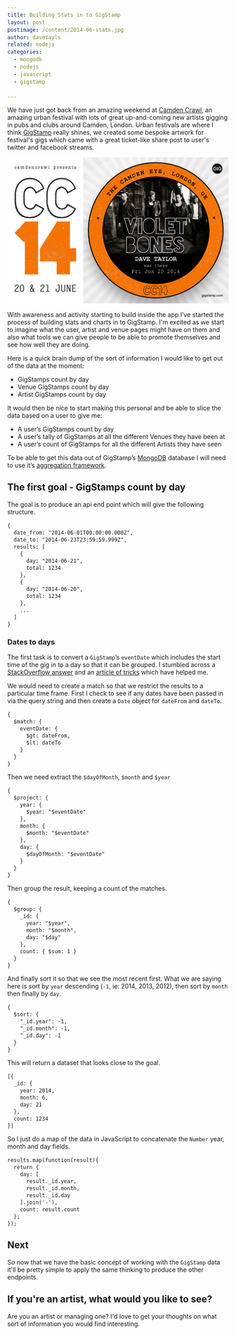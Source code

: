 ```yaml
---
title: Building Stats in to GigStamp
layout: post
postimage: /content/2014-06-stats.jpg
author: davetayls
related: nodejs
categories: 
  - mongodb
  - nodejs
  - javascript
  - gigstamp
  
---
```


We have just got back from an amazing weekend at [Camden Crawl](http://thecamdencrawl.com/), an amazing urban festival with lots of great up-and-coming new artists gigging in pubs and clubs around Camden, London. Urban festivals are where I think [GigStamp](http://gigstamp.com) really shines, we created some bespoke artwork for festival's gigs which came with a great ticket-like share post to user's twitter and facebook streams.

![CC14 GigGtamp share](/content/2014-06-cc14-share.jpg)

With awareness and activity starting to build inside the app I’ve started the process of building stats and charts in to GigStamp. I'm excited as we start to imagine what the user, artist and venue pages might have on them and also what tools we can give people to be able to promote themselves and see how well they are doing.

Here is a quick brain dump of the sort of information I would like to get out of the data at the moment:

 - GigStamps count by day
 - Venue GigStamps count by day
 - Artist GigStamps count by day

It would then be nice to start making this personal and be able to slice the data based on a user to give me:

 - A user’s GigStamps count by day
 - A user’s tally of GigStamps at all the different Venues they have been at
 - A user’s count of GigStamps for all the different Artists they have seen

To be able to get this data out of GigStamp’s [MongoDB](http://mongodb.org) database I will need to use it’s [aggregation framework](http://docs.mongodb.org/manual/aggregation/).

## The first goal - GigStamps count by day

The goal is to produce an api end point which will give the following structure.

    {
      date_from: "2014-06-01T00:00:00.000Z",
      date_to: "2014-06-23T23:59:59.999Z",	
      results: [
        {
          day: "2014-06-21",
          total: 1234
        },
        {
          day: "2014-06-20",
          total: 1234
        },
        ...
      ]
    }


### Dates to days

The first task is to convert a `GigStamp`’s `eventDate` which includes the start time of the gig in to a day so that it can be grouped. I stumbled across a [StackOverflow answer](http://stackoverflow.com/a/15940554/138733) and an [article of tricks](http://www.kamsky.org/stupid-tricks-with-mongodb/stupid-date-tricks-with-aggregation-framework) which have helped me.

We would need to create a match so that we restrict the results to a particular time frame. First I check to see if any dates have been passed in via the query string and then create a `Date` object for `dateFrom` and `dateTo`.

    {
      $match: {
        eventDate: {
          $gt: dateFrom,
          $lt: dateTo
        }
      }
    }

Then we need extract the `$dayOfMonth`, `$month` and `$year`

    { 
      $project: {
        year: {
          $year: "$eventDate"
        }, 
        month: {
          $month: "$eventDate" 
        }, 
        day: {
          $dayOfMonth: "$eventDate"
        }
      } 
    }


Then group the result, keeping a count of the matches.

    {
      $group: {
        _id: {
          year: "$year",
          month: "$month", 
          day: "$day"
        },
        count: { $sum: 1 } 
      } 
    }

And finally sort it so that we see the most recent first. What we are saying here is sort by `year` descending (`-1`, ie: 2014, 2013, 2012), then sort by `month` then finally by `day`. 

    {
      $sort: {
        "_id.year": -1,
        "_id.month": -1,
        "_id.day": -1
      }
    }
    
This will return a dataset that looks close to the goal.

    [{
      _id: {
        year: 2014,
        month: 6,
        day: 21 
      },
      count: 1234
    }]

So I just do a map of the data in JavaScript to concatenate the `Number` year, month and day fields.

    results.map(function(result){
      return {
        day: [
          result._id.year,
          result._id.month,
          result._id.day
        ].join('-'),
        count: result.count
      };
    });
    
## Next

So now that we have the basic concept of working with the `GigStamp` data it'll be pretty simple to apply the same thinking to produce the other endpoints.

## If you're an artist, what would you like to see?

Are you an artist or managing one? I'd love to get your thoughts on what sort of information you would find interesting.